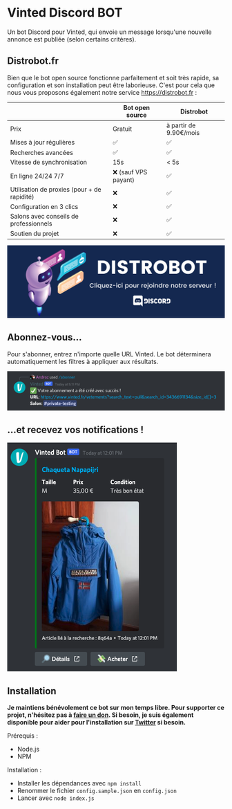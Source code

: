 # Vinted Discord BOT

Un bot Discord pour Vinted, qui envoie un message lorsqu'une nouvelle annonce est publiée (selon certains critères).

## Distrobot.fr

Bien que le bot open source fonctionne parfaitement et soit très rapide, sa configuration et son installation peut être laborieuse. C'est pour cela que nous vous proposons également notre service https://distrobot.fr :

|                                             | **Bot open source** | **Distrobot** |
|---------------------------------------------|---------------------|---------------|
| Prix                                          | Gratuit                   |  à partir de 9.90€/mois             |
| Mises à jour régulières                     | ✅                   | ✅             |
| Recherches avancées                         | ✅                   | ✅             |
| Vitesse de synchronisation                  | 15s                 | < 5s            |
| En ligne 24/24 7/7                          |  ❌  (sauf VPS payant)                | ✅             |
| Utilisation de proxies (pour + de rapidité) |   ❌                  | ✅             |
| Configuration en 3 clics                    |   ❌                  | ✅             |
| Salons avec conseils de professionnels      |   ❌                  | ✅             |
| Soutien du projet                           |  ❌                   | ✅             |

[![banner](./banner.png)](https://distrobot.fr)

## Abonnez-vous...

Pour s'abonner, entrez n'importe quelle URL Vinted. Le bot déterminera automatiquement les filtres à appliquer aux résultats.

![abo](./examples/abonner.png)

## ...et recevez vos notifications !

![notif](./examples/notif.png)

## Installation

**Je maintiens bénévolement ce bot sur mon temps libre. Pour supporter ce projet, n'hésitez pas à [faire un don](https://paypal.com/andr0z). Si besoin, je suis également disponible pour aider pour l'installation sur [Twitter](https://twitter.com/androz2091) si besoin.**

Prérequis :

* Node.js
* NPM

Installation :

* Installer les dépendances avec `npm install`
* Renommer le fichier `config.sample.json` en `config.json`
* Lancer avec `node index.js`
